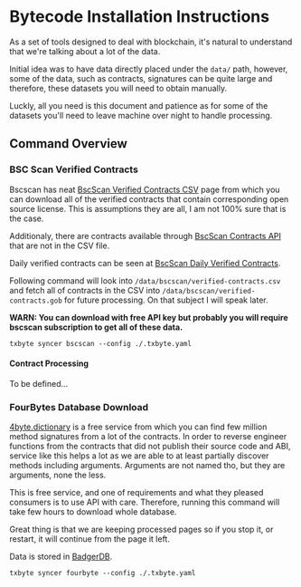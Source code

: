 # Bytecode Installation Instructions

As a set of tools designed to deal with blockchain, it's natural to understand that we're talking about a lot of the data.

Initial idea was to have data directly placed under the `data/` path, however, some of the data, such
as contracts, signatures can be quite large and therefore, these datasets you will need to obtain manually.

Luckly, all you need is this document and patience as for some of the datasets you'll need to leave machine over night to handle processing. 

## Command Overview

### BSC Scan Verified Contracts

Bscscan has neat [BscScan Verified Contracts CSV] page from which you can download all of the verified
contracts that contain corresponding open source license. This is assumptions they are all, I am not 100% sure that is the case.

Additionaly, there are contracts available through [BscScan Contracts API] that are not in the CSV file.

Daily verified contracts can be seen at [BscScan Daily Verified Contracts].

Following command will look into `/data/bscscan/verified-contracts.csv` and fetch all of contracts
in the CSV into `/data/bscscan/verified-contracts.gob` for future processing. On that subject I will speak later.

**WARN: You can download with free API key but probably you will require bscscan subscription to get all of these data.**

```
txbyte syncer bscscan --config ./.txbyte.yaml
```

#### Contract Processing

To be defined...

### FourBytes Database Download

[4byte.dictionary] is a free service from which you can find few million method signatures from a lot of the contracts. In order to reverse engineer functions from the contracts that did not publish their source code and ABI, service like this helps a lot as we are able to at least partially discover methods including arguments. Arguments are not named tho, but they are arguments, none the less.

This is free service, and one of requirements and what they pleased consumers is to use API with care. Therefore, running this command will take few hours to download whole database.

Great thing is that we are keeping processed pages so if you stop it, or restart, it will continue from the page it left.

Data is stored in [BadgerDB].

```
txbyte syncer fourbyte --config ./.txbyte.yaml
```



[4byte.dictionary]: <https://www.4byte.directory/>
[BscScan Daily Verified Contracts]: <https://bscscan.com/contractsVerified>
[BscScan Verified Contracts CSV]: <https://bscscan.com/exportData?type=open-source-contract-codes>
[BscScan Contracts API]: <https://docs.bscscan.com/api-endpoints/contracts>
[BadgerDB]: <https://github.com/dgraph-io/badger>